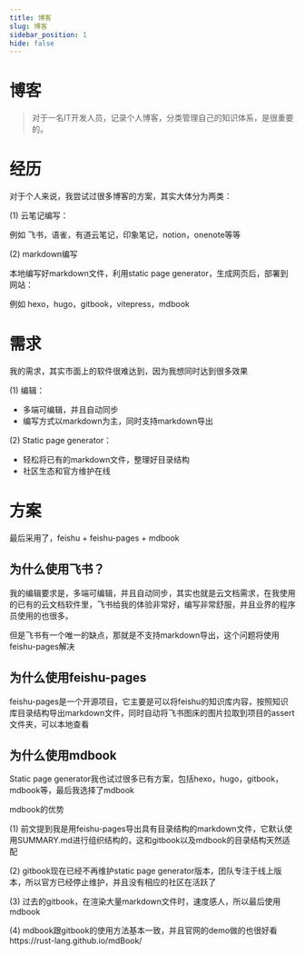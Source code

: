 ```yaml
---
title: 博客
slug: 博客
sidebar_position: 1
hide: false
---
```



# 博客

> 对于一名IT开发人员，记录个人博客，分类管理自己的知识体系，是很重要的。

# 经历

对于个人来说，我尝试过很多博客的方案，其实大体分为两类：

(1) 云笔记编写：

例如 飞书，语雀，有道云笔记，印象笔记，notion，onenote等等

(2) markdown编写

本地编写好markdown文件，利用static page generator，生成网页后，部署到网站：

例如 hexo，hugo，gitbook，vitepress，mdbook

# 需求

我的需求，其实市面上的软件很难达到，因为我想同时达到很多效果

(1) 编辑：

- 多端可编辑，并且自动同步
- 编写方式以markdown为主，同时支持markdown导出

(2) Static page generator：

- 轻松将已有的markdown文件，整理好目录结构
- 社区生态和官方维护在线

# 方案

最后采用了，feishu + feishu-pages + mdbook

## 为什么使用飞书？

我的编辑要求是，多端可编辑，并且自动同步，其实也就是云文档需求，在我使用的已有的云文档软件里，飞书给我的体验非常好，编写非常舒服，并且业界的程序员使用的也很多。

但是飞书有一个唯一的缺点，那就是不支持markdown导出，这个问题将使用feishu-pages解决

## 为什么使用feishu-pages

feishu-pages是一个开源项目，它主要是可以将feishu的知识库内容，按照知识库目录结构导出markdown文件，同时自动将飞书图床的图片拉取到项目的assert文件夹，可以本地查看

## 为什么使用mdbook

Static page generator我也试过很多已有方案，包括hexo，hugo，gitbook，mdbook等，最后我选择了mdbook

mdbook的优势

(1) 前文提到我是用feishu-pages导出具有目录结构的markdown文件，它默认使用SUMMARY.md进行组织结构的，这和gitbook以及mdbook的目录结构天然适配

(2) gitbook现在已经不再维护static page generator版本，团队专注于线上版本，所以官方已经停止维护，并且没有相应的社区在活跃了

(3) 过去的gitbook，在渲染大量markdown文件时，速度感人，所以最后使用mdbook

(4) mdbook跟gitbook的使用方法基本一致，并且官网的demo做的也很好看https://rust-lang.github.io/mdBook/

 

